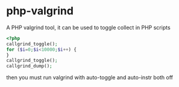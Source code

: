 php-valgrind
============

A PHP valgrind tool, it can be used to toggle collect in PHP scripts

```php
<?php
callgrind_toggle();
for ($i=0;$i<10000;$i++) {
}
callgrind_toggle();
callgrind_dump();
```


then you must run valgrind with auto-toggle and auto-instr both off
